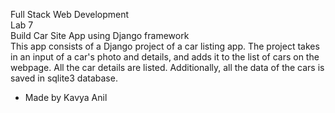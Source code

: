 Full Stack Web Development <br>
Lab 7 <br>
Build Car Site App using Django framework <br>
This app consists of a Django project of a car listing app. The project takes in an input of a car's photo and details, and adds it to the list of cars on the webpage. All the car details are listed. Additionally, all the data of the cars is saved in sqlite3 database.<br>

- Made by Kavya Anil
